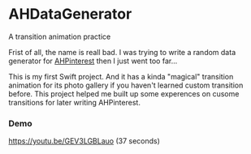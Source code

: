 # AHDataGenerator
A transition animation practice

Frist of all, the name is reall bad. I was trying to write a random data generator for [AHPinterest](https://github.com/ivsall2012/AHPinterest) then I just went too far...

This is my first Swift project. And it has a kinda "magical" transition animation for its photo gallery if you haven't learned custom transition before.
This project helped me built up some experences on cusome transitions for later writing AHPinterest.

### Demo
https://youtu.be/GEV3LGBLauo (37 seconds)
